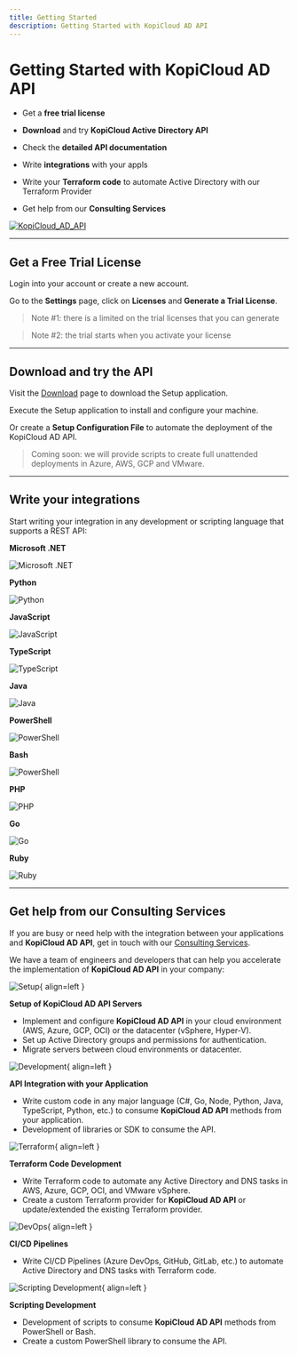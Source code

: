 ```yaml
---
title: Getting Started
description: Getting Started with KopiCloud AD API
---
```


# Getting Started with KopiCloud AD API

- Get a **free trial license**

- **Download** and try **KopiCloud Active Directory API**

- Check the **detailed API documentation**

- Write **integrations** with your appls
            
- Write your **Terraform code** to automate Active Directory with our Terraform Provider

- Get help from our **Consulting Services**

[![KopiCloud_AD_API](https://img.shields.io/badge/kopiCloud_ad-v1.0+-blueviolet.svg)](https://www.kopicloud-ad-api.com)

----

## Get a Free Trial License

Login into your account or create a new account.

Go to the **Settings** page, click on **Licenses** and **Generate a Trial License**.

> Note #1: there is a limited on the trial licenses that you can generate

> Note #2: the trial starts when you activate your license

----

## Download and try the API

Visit the [Download](https://www.kopicloud-ad-api.com/download) page to download the Setup application.

Execute the Setup application to install and configure your machine.

Or create a **Setup Configuration File** to automate the deployment of the KopiCloud AD API.

> Coming soon: we will provide scripts to create full unattended deployments in Azure, AWS, GCP and VMware.

----

## Write your integrations

Start writing your integration in any development or scripting language that supports a REST API:

**Microsoft .NET**

![Microsoft .NET](https://www.kopicloud-ad-api.com/images/development/dotnet.png)

**Python**

![Python](https://www.kopicloud-ad-api.com/images/development/python.png)

**JavaScript**

![JavaScript](https://www.kopicloud-ad-api.com/images/development/javascript.png)

**TypeScript**

![TypeScript](https://www.kopicloud-ad-api.com/images/development/typescript.png)

**Java**

![Java](https://www.kopicloud-ad-api.com/images/development/java.png)

**PowerShell**

![PowerShell](https://www.kopicloud-ad-api.com/images/development/powershell.png)

**Bash**

![PowerShell](https://www.kopicloud-ad-api.com/images/development/bash.png)

**PHP**

![PHP](https://www.kopicloud-ad-api.com/images/development/php.png)

**Go**

![Go](https://www.kopicloud-ad-api.com/images/development/golang.png)
                
**Ruby**

![Ruby](https://www.kopicloud-ad-api.com/images/development/ruby.png)

----

## Get help from our Consulting Services

If you are busy or need help with the integration between your applications and **KopiCloud AD API**, get in touch with our [Consulting Services](https://www.kopicloud-ad-api.com/consulting).

 We have a team of engineers and developers that can help you accelerate the implementation of **KopiCloud AD API** in your company:
    
![Setup](https://www.kopicloud-ad-api.com/images/consulting/server.png){ align=left }

**Setup of KopiCloud AD API Servers**

- Implement and configure **KopiCloud AD API** in your cloud environment (AWS, Azure, GCP, OCI) or the datacenter (vSphere, Hyper-V).
- Set up Active Directory groups and permissions for authentication.
- Migrate servers between cloud environments or datacenter.


![Development](https://www.kopicloud-ad-api.com/images/consulting/development.png){ align=left }

**API Integration with your Application**

- Write custom code in any major language (C#, Go, Node, Python, Java, TypeScript, Python, etc.) to consume **KopiCloud AD API** methods from your application.
- Development of libraries or SDK to consume the API.


![Terraform](https://www.kopicloud-ad-api.com/images/consulting/terraform.png){ align=left }

**Terraform Code Development**

- Write Terraform code to automate any Active Directory and DNS tasks in AWS, Azure, GCP, OCI, and VMware vSphere.
- Create a custom Terraform provider for **KopiCloud AD API** or update/extended the existing Terraform provider.


![DevOps](https://www.kopicloud-ad-api.com/images/consulting/devops.png){ align=left }

**CI/CD Pipelines**

- Write CI/CD Pipelines (Azure DevOps, GitHub, GitLab, etc.) to automate Active Directory and DNS tasks with Terraform code.

![Scripting Development](https://www.kopicloud-ad-api.com/images/consulting/command.png){ align=left }

**Scripting Development**

- Development of scripts to consume **KopiCloud AD API** methods from PowerShell or Bash.
- Create a custom PowerShell library to consume the API.

